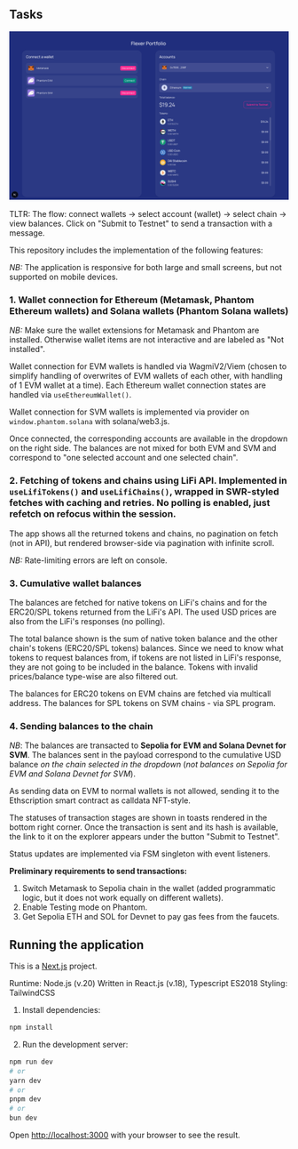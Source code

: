 ## Tasks

![Screenshot](public/readme/screenshot.png)

TLTR:
The flow: connect wallets -> select account (wallet) -> select chain -> view balances.
Click on "Submit to Testnet" to send a transaction with a message. 

This repository includes the implementation of the following features:

*NB:* The application is responsive for both large and small screens, but not supported on mobile devices.

### 1. Wallet connection for Ethereum (Metamask, Phantom Ethereum wallets) and Solana wallets (Phantom Solana wallets)

*NB:* Make sure the wallet extensions for Metamask and Phantom are installed. Otherwise wallet items are not interactive and are labeled as "Not installed".

Wallet connection for EVM wallets is handled via WagmiV2/Viem (chosen to simplify handling of overwrites of EVM wallets of each other, with handling of 1 EVM wallet at a time). Each Ethereum wallet connection states are handled via `useEthereumWallet()`.

Wallet connection for SVM wallets is implemented via provider on `window.phantom.solana` with solana/web3.js.

Once connected, the corresponding accounts are available in the dropdown on the right side. The balances are not mixed for both EVM and SVM and correspond to "one selected account and one selected chain". 

### 2. Fetching of tokens and chains using LiFi API. Implemented in `useLifiTokens()` and `useLifiChains()`, wrapped in SWR-styled fetches with caching and retries. No polling is enabled, just refetch on refocus within the session.

The app shows all the returned tokens and chains, no pagination on fetch (not in API), but rendered browser-side via pagination with infinite scroll.

*NB:* Rate-limiting errors are left on console.

### 3. Cumulative wallet balances

The balances are fetched for native tokens on LiFi's chains and for the ERC20/SPL tokens returned from the LiFi's API.
The used USD prices are also from the LiFi's responses (no polling).

The total balance shown is the sum of native token balance and the other chain's tokens (ERC20/SPL tokens) balances.
Since we need to know what tokens to request balances from, if tokens are not listed in LiFi's response, they are not going to be included in the balance. Tokens with invalid prices/balance type-wise are also filtered out.

The balances for ERC20 tokens on EVM chains are fetched via multicall address.
The balances for SPL tokens on SVM chains - via SPL program.

### 4. Sending balances to the chain

*NB*: The balances are transacted to **Sepolia for EVM and Solana Devnet for SVM**. The balances sent in the payload correspond to the cumulative USD balance *on the chain selected in the dropdown* (*not balances on Sepolia for EVM and Solana Devnet for SVM*).

As sending data on EVM to normal wallets is not allowed, sending it to the Ethscription smart contract as calldata NFT-style.

The statuses of transaction stages are shown in toasts rendered in the bottom right corner. Once the transaction is sent and its hash is available, the link to it on the explorer appears under the button "Submit to Testnet".

Status updates are implemented via FSM singleton with event listeners.

**Preliminary requirements to send transactions:**

1) Switch Metamask to Sepolia chain in the wallet (added programmatic logic, but it does not work equally on different wallets).
2) Enable Testing mode on Phantom.
3) Get Sepolia ETH and SOL for Devnet to pay gas fees from the faucets.

## Running the application

This is a [Next.js](https://nextjs.org) project.

Runtime: Node.js (v.20)
Written in React.js (v.18), Typescript ES2018
Styling: TailwindCSS

1) Install dependencies: 

```bash
npm install
```

2) Run the development server:

```bash
npm run dev
# or
yarn dev
# or
pnpm dev
# or
bun dev
```

Open [http://localhost:3000](http://localhost:3000) with your browser to see the result.

